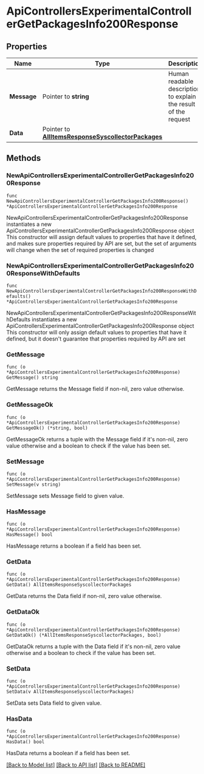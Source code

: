 # ApiControllersExperimentalControllerGetPackagesInfo200Response

## Properties

Name | Type | Description | Notes
------------ | ------------- | ------------- | -------------
**Message** | Pointer to **string** | Human readable description to explain the result of the request | [optional] 
**Data** | Pointer to [**AllItemsResponseSyscollectorPackages**](AllItemsResponseSyscollectorPackages.md) |  | [optional] 

## Methods

### NewApiControllersExperimentalControllerGetPackagesInfo200Response

`func NewApiControllersExperimentalControllerGetPackagesInfo200Response() *ApiControllersExperimentalControllerGetPackagesInfo200Response`

NewApiControllersExperimentalControllerGetPackagesInfo200Response instantiates a new ApiControllersExperimentalControllerGetPackagesInfo200Response object
This constructor will assign default values to properties that have it defined,
and makes sure properties required by API are set, but the set of arguments
will change when the set of required properties is changed

### NewApiControllersExperimentalControllerGetPackagesInfo200ResponseWithDefaults

`func NewApiControllersExperimentalControllerGetPackagesInfo200ResponseWithDefaults() *ApiControllersExperimentalControllerGetPackagesInfo200Response`

NewApiControllersExperimentalControllerGetPackagesInfo200ResponseWithDefaults instantiates a new ApiControllersExperimentalControllerGetPackagesInfo200Response object
This constructor will only assign default values to properties that have it defined,
but it doesn't guarantee that properties required by API are set

### GetMessage

`func (o *ApiControllersExperimentalControllerGetPackagesInfo200Response) GetMessage() string`

GetMessage returns the Message field if non-nil, zero value otherwise.

### GetMessageOk

`func (o *ApiControllersExperimentalControllerGetPackagesInfo200Response) GetMessageOk() (*string, bool)`

GetMessageOk returns a tuple with the Message field if it's non-nil, zero value otherwise
and a boolean to check if the value has been set.

### SetMessage

`func (o *ApiControllersExperimentalControllerGetPackagesInfo200Response) SetMessage(v string)`

SetMessage sets Message field to given value.

### HasMessage

`func (o *ApiControllersExperimentalControllerGetPackagesInfo200Response) HasMessage() bool`

HasMessage returns a boolean if a field has been set.

### GetData

`func (o *ApiControllersExperimentalControllerGetPackagesInfo200Response) GetData() AllItemsResponseSyscollectorPackages`

GetData returns the Data field if non-nil, zero value otherwise.

### GetDataOk

`func (o *ApiControllersExperimentalControllerGetPackagesInfo200Response) GetDataOk() (*AllItemsResponseSyscollectorPackages, bool)`

GetDataOk returns a tuple with the Data field if it's non-nil, zero value otherwise
and a boolean to check if the value has been set.

### SetData

`func (o *ApiControllersExperimentalControllerGetPackagesInfo200Response) SetData(v AllItemsResponseSyscollectorPackages)`

SetData sets Data field to given value.

### HasData

`func (o *ApiControllersExperimentalControllerGetPackagesInfo200Response) HasData() bool`

HasData returns a boolean if a field has been set.


[[Back to Model list]](../README.md#documentation-for-models) [[Back to API list]](../README.md#documentation-for-api-endpoints) [[Back to README]](../README.md)


